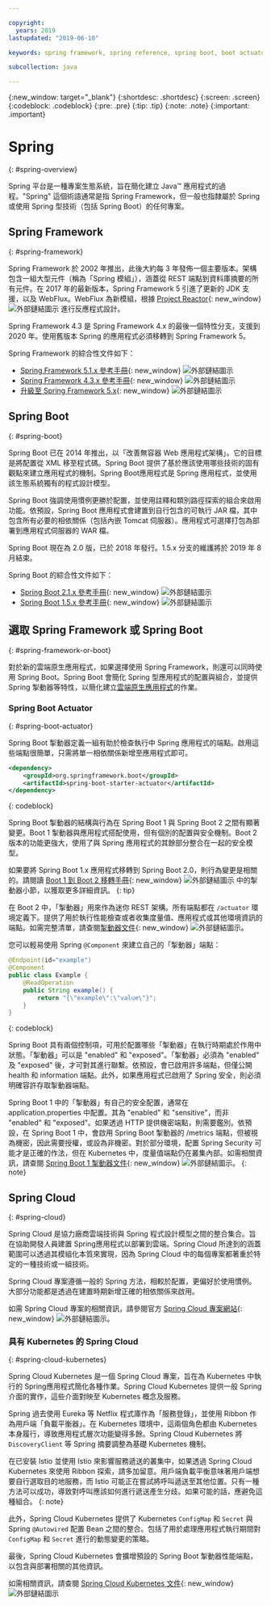 ```yaml
---

copyright:
  years: 2019
lastupdated: "2019-06-10"

keywords: spring framework, spring reference, spring boot, boot actuator, spring kubernetes

subcollection: java

---
```


{:new_window: target="_blank"}
{:shortdesc: .shortdesc}
{:screen: .screen}
{:codeblock: .codeblock}
{:pre: .pre}
{:tip: .tip}
{:note: .note}
{:important: .important}

# Spring
{: #spring-overview}

Spring 平台是一種專案生態系統，旨在簡化建立 Java&trade; 應用程式的過程。"Spring" 這個術語通常是指 Spring Framework，但一般也指隸屬於 Spring 或使用 Spring 型技術（包括 Spring Boot）的任何專案。

## Spring Framework
{: #spring-framework}

Spring Framework 於 2002 年推出，此後大約每 3 年發佈一個主要版本。架構包含一組大型元件（稱為「Spring 模組」），涵蓋從 REST 端點到資料庫摘要的所有元件。在 2017 年的最新版本，Spring Framework 5 引進了更新的 JDK 支援，以及 WebFlux。WebFlux 為新模組，根據 [Project Reactor](https://projectreactor.io/){: new_window} ![外部鏈結圖示](../icons/launch-glyph.svg "外部鏈結圖示") 進行反應程式設計。

Spring Framework 4.3 是 Spring Framework 4.x 的最後一個特性分支，支援到 2020 年。使用舊版本 Spring 的應用程式必須移轉到 Spring Framework 5。

Spring Framework 的綜合性文件如下：

* [Spring Framework 5.1.x 參考手冊](https://docs.spring.io/spring/docs/5.1.x/spring-framework-reference/){: new_window} ![外部鏈結圖示](../icons/launch-glyph.svg "外部鏈結圖示")
* [Spring Framework 4.3.x 參考手冊](https://docs.spring.io/spring/docs/4.3.x/spring-framework-reference/){: new_window} ![外部鏈結圖示](../icons/launch-glyph.svg "外部鏈結圖示")
* [升級至 Spring Framework 5.x](https://github.com/spring-projects/spring-framework/wiki/Upgrading-to-Spring-Framework-5.x){: new_window} ![外部鏈結圖示](../icons/launch-glyph.svg "外部鏈結圖示")

## Spring Boot
{: #spring-boot}

Spring Boot 已在 2014 年推出，以「改善無容器 Web 應用程式架構」。它的目標是將配置從 XML 移至程式碼。Spring Boot 提供了基於應該使用哪些技術的固有觀點來建立應用程式的機制。Spring Boot應用程式是 Spring 應用程式，並使用該生態系統獨有的程式設計模型。

Spring Boot 強調使用慣例更勝於配置，並使用註釋和類別路徑探索的組合來啟用功能。依預設，Spring Boot 應用程式會建置到自行包含的可執行 JAR 檔，其中包含所有必要的相依關係（包括內嵌 Tomcat 伺服器）。應用程式可選擇打包為部署到應用程式伺服器的 WAR 檔。

Spring Boot 現在為 2.0 版，已於 2018 年發行。1.5.x 分支的維護將於 2019 年 8 月結束。

Spring Boot 的綜合性文件如下：

* [Spring Boot 2.1.x 參考手冊](https://docs.spring.io/spring-boot/docs/2.1.x/reference/){: new_window} ![外部鏈結圖示](../icons/launch-glyph.svg "外部鏈結圖示")
* [Spring Boot 1.5.x 參考手冊](https://docs.spring.io/spring-boot/docs/1.5.x/reference/){: new_window} ![外部鏈結圖示](../icons/launch-glyph.svg "外部鏈結圖示")

## 選取 Spring Framework 或 Spring Boot
{: #spring-framework-or-boot}

對於新的雲端原生應用程式，如果選擇使用 Spring Framework，則還可以同時使用 Spring Boot。Spring Boot 會簡化 Spring 型應用程式的配置與組合，並提供 Spring 掣動器等特性，以簡化建立[雲端原生應用程式](/docs/java?topic=cloud-native-overview#overview)的作業。

### Spring Boot Actuator
{: #spring-boot-actuator}

Spring Boot 掣動器定義一組有助於檢查執行中 Spring 應用程式的端點。啟用這些端點很簡單，只需將單一相依關係新增至應用程式即可。

```xml
<dependency>
    <groupId>org.springframework.boot</groupId>
    <artifactId>spring-boot-starter-actuator</artifactId>
</dependency>
```
{: codeblock}

Spring Boot 掣動器的結構與行為在 Spring Boot 1 與 Spring Boot 2 之間有顯著變更。Boot 1 掣動器與應用程式搭配使用，但有個別的配置與安全機制。Boot 2 版本的功能更強大，使用了與 Spring 應用程式的其餘部分整合在一起的安全模型。

如果要將 Spring Boot 1.x 應用程式移轉到 Spring Boot 2.0，則行為變更是相關的。請閱讀 [Boot 1 到 Boot 2 移轉手冊](https://github.com/spring-projects/spring-boot/wiki/Spring-Boot-2.0-Migration-Guide#spring-boot-actuator){: new_window} ![外部鏈結圖示](../icons/launch-glyph.svg "外部鏈結圖示") 中的掣動器小節，以獲取更多詳細資訊。
{: tip}

在 Boot 2 中，「掣動器」用來作為迷你 REST 架構。所有端點都在 `/actuator` 環境定義下。提供了用於執行性能檢查或者收集度量值、應用程式或其他環境資訊的端點。如需完整清單，請查閱[掣動器文件](https://docs.spring.io/spring-boot/docs/current-SNAPSHOT/reference/html/production-ready-features.html#production-ready){: new_window} ![外部鏈結圖示](../icons/launch-glyph.svg "外部鏈結圖示")。

您可以輕易使用 Spring `@Component` 來建立自己的「掣動器」端點：

```java
@Endpoint(id="example")
@Component
public class Example {
    @ReadOperation
    public String example() {
        return "{\"example\":\"value\"}";
    }
}
```
{: codeblock}

Spring Boot 具有兩個控制項，可用於配置哪些「掣動器」在執行時期處於作用中狀態。「掣動器」可以是 "enabled" 和 "exposed"。「掣動器」必須為 "enabled" 及 "exposed" 後，才可對其進行聯繫。依預設，會已啟用許多端點，但僅公開 health 和 information 端點。此外，如果應用程式已啟用了 Spring 安全，則必須明確容許存取掣動器端點。

Spring Boot 1 中的「掣動器」有自己的安全配置，通常在 application.properties 中配置。其為 "enabled" 和 "sensitive"，而非 "enabled" 和 "exposed"。如果透過 HTTP 提供機密端點，則需要鑑別。依預設，在 Spring Boot 1 中，會啟用 Spring Boot 掣動器的 /metrics 端點，但被視為機密，因此需要授權，或設為非機密。對於部分環境，配置 Spring Security 可能才是正確的作法，但在 Kubernetes 中，度量值端點仍在叢集內部。如需相關資訊，請查閱 [Spring Boot 1 掣動器文件](https://docs.spring.io/spring-boot/docs/1.5.2.RELEASE/reference/htmlsingle/#production-ready){: new_window} ![外部鏈結圖示](../icons/launch-glyph.svg "外部鏈結圖示")。
{: note}

## Spring Cloud
{: #spring-cloud}

Spring Cloud 是協力廠商雲端技術與 Spring 程式設計模型之間的整合集合。旨在協助開發人員建置 Spring應用程式以部署到雲端。Spring Cloud 所達到的涵蓋範圍可以透過其模組化本質來實現，因為 Spring Cloud 中的每個專案都著重於特定的一種技術或一組技術。

Spring Cloud 專案遵循一般的 Spring 方法，相較於配置，更偏好於使用慣例。大部分功能都是透過在建置時期新增正確的相依關係來啟用。

如需 Spring Cloud 專案的相關資訊，請參閱官方 [Spring Cloud 專案網站](https://spring.io/projects/spring-cloud){: new_window} ![外部鏈結圖示](../icons/launch-glyph.svg "外部鏈結圖示")。

### 具有 Kubernetes 的 Spring Cloud
{: #spring-cloud-kubernetes}

Spring Cloud Kubernetes 是一個 Spring Cloud 專案，旨在為 Kubernetes 中執行的 Spring應用程式簡化各種作業。Spring Cloud Kubernetes 提供一般 Spring 介面的實作，這些介面對映至 Kubernetes 概念及服務。

Spring 過去使用 Eureka 等 Netflix 程式庫作為「服務登錄」，並使用 Ribbon 作為用戶端「負載平衡器」。在 Kubernetes 環境中，這兩個角色都由 Kubernetes 本身履行，導致應用程式層次功能變得多餘。Spring Cloud Kubernetes 將 `DiscoveryClient` 等 Spring 摘要調整為基礎 Kubernetes 機制。

在已安裝 Istio 並使用 Istio 來影響服務遞送的叢集中，如果透過 Spring Cloud Kubernetes 來使用 Ribbon 探索，請多加留意。用戶端負載平衡意味著用戶端想要自行選取目的地服務，而 Istio 可能正在嘗試將呼叫遞送至其他位置。只有一種方法可以成功，導致對呼叫應該如何進行遞送產生分歧。如果可能的話，應避免這種組合。
{: note}

此外，Spring Cloud Kubernetes 提供了 Kubernetes `ConfigMap` 和 `Secret` 與 Spring `@Autowired` 配置 Bean 之間的整合。包括了用於處理應用程式執行期間對 `ConfigMap` 和 `Secret` 進行的動態變更的策略。

最後，Spring Cloud Kubernetes 會擴增預設的 Spring Boot 掣動器性能端點，以包含與部署相關的其他資訊。

如需相關資訊，請查閱 [Spring Cloud Kubernetes 文件](https://cloud.spring.io/spring-cloud-static/spring-cloud-kubernetes/2.1.0.RC1/single/spring-cloud-kubernetes.html){: new_window} ![外部鏈結圖示](../icons/launch-glyph.svg "外部鏈結圖示")


<!--
### Spring Cloud Streams
{: #spring-cloud-streams}


:FIXME:
-->
